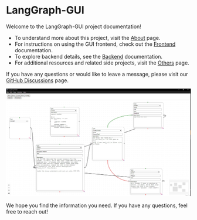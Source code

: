 # LangGraph-GUI

Welcome to the LangGraph-GUI project documentation!

- To understand more about this project, visit the [About](/About) page.
- For instructions on using the GUI frontend, check out the [Frontend](/Frontend) documentation.
- To explore backend details, see the [Backend](/Backend) documentation.
- For additional resources and related side projects, visit the [Others](/Others) page.

If you have any questions or would like to leave a message, please visit our [GitHub Discussions](https://github.com/orgs/LangGraph-GUI/discussions) page.

![LangGraph-GUI](/cover.webp)

We hope you find the information you need. If you have any questions, feel free to reach out!

